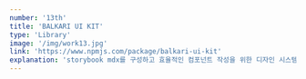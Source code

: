 ```yaml
---
number: '13th'
title: 'BALKARI UI KIT'
type: 'Library'
image: '/img/work13.jpg'
link: 'https://www.npmjs.com/package/balkari-ui-kit'
explanation: 'storybook mdx를 구성하고 효율적인 컴포넌트 작성을 위한 디자인 시스템 입니다.'
---
```


